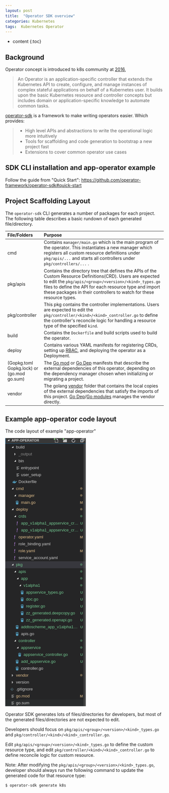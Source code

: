 ```yaml
---
layout: post
title:  "Operator SDK overview"
categories: Kubernetes
tags:  Kubernetes Operator
---
```


* content
{:toc}

## Background

Operator concept is introduced to k8s community at [2016](https://coreos.com/blog/introducing-operators.html), 
> An Operator is an application-specific controller that extends the Kubernetes API to create, configure, and manage instances of complex stateful applications on behalf of a Kubernetes user. It builds upon the basic Kubernetes resource and controller concepts but includes domain or application-specific knowledge to automate common tasks.

[operator-sdk](https://github.com/operator-framework/operator-sdk) is a framework to make writing operators easier. Which provides:
>  * High level APIs and abstractions to write the operational logic more intuitively
>  * Tools for scaffolding and code generation to bootstrap a new project fast
>  * Extensions to cover common operator use cases

## SDK CLI installation and app-operator example
Follow the guide from "Quick Start": https://github.com/operator-framework/operator-sdk#quick-start



## Project Scaffolding Layout 

The `operator-sdk` CLI generates a number of packages for each project. The following table describes a basic rundown of each generated file/directory.


| File/Folders   | Purpose                           |
| :---           | :--- |
| cmd       | Contains `manager/main.go` which is the main program of the operator. This instantiates a new manager which registers all custom resource definitions under `pkg/apis/...` and starts all controllers under `pkg/controllers/...`  . |
| pkg/apis | Contains the directory tree that defines the APIs of the Custom Resource Definitions(CRD). Users are expected to edit the `pkg/apis/<group>/<version>/<kind>_types.go` files to define the API for each resource type and import these packages in their controllers to watch for these resource types.|
| pkg/controller | This pkg contains the controller implementations. Users are expected to edit the `pkg/controller/<kind>/<kind>_controller.go` to define the controller's reconcile logic for handling a resource type of the specified `kind`. |
| build | Contains the `Dockerfile` and build scripts used to build the operator. |
| deploy | Contains various YAML manifests for registering CRDs, setting up [RBAC][RBAC], and deploying the operator as a Deployment.
| (Gopkg.toml Gopkg.lock) or (go.mod go.sum) | The [Go mod][go_mod] or [Go Dep][dep] manifests that describe the external dependencies of this operator, depending on the dependency manager chosen when initializing or migrating a project. |
| vendor | The golang [vendor][Vendor] folder that contains the local copies of the external dependencies that satisfy the imports of this project. [Go Dep][dep]/[Go modules][go_mod] manages the vendor directly. |

[RBAC]: https://kubernetes.io/docs/reference/access-authn-authz/rbac/
[Vendor]: https://golang.org/cmd/go/#hdr-Vendor_Directories
[go_mod]: https://github.com/golang/go/wiki/Modules
[dep]: https://github.com/golang/dep

## Example app-operator code layout

The code layout of example "app-operator"

![alt text](../assets/app-operator-layout.png)

Operator SDK generates lots of files/directories for developers, but most of the generated files/directories are not expected to edit. 

Developers should focus on `pkg/apis/<group>/<version>/<kind>_types.go` and `pkg/controller/<kind>/<kind>_controller.go`. 

Edit `pkg/apis/<group>/<version>/<kind>_types.go` to define the custom resource type, and edit `pkg/controller/<kind>/<kind>_controller.go` to define reconcile logic for custom resource. 

Note: After modifying the `pkg/apis/<group>/<version>/<kind>_types.go`, developer should always run the following command to update the generated code for that resource type:
```sh
$ operator-sdk generate k8s
```